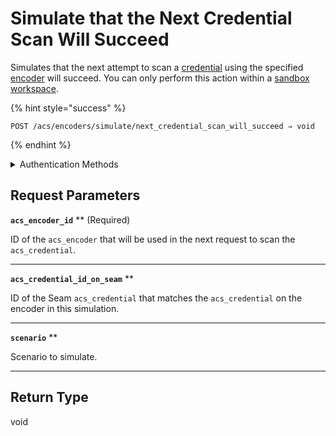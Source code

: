 # Simulate that the Next Credential Scan Will Succeed

Simulates that the next attempt to scan a [credential](../../../../capability-guides/access-systems/managing-credentials.md) using the specified [encoder](../../../../capability-guides/access-systems/working-with-card-encoders-and-scanners/README.md) will succeed. You can only perform this action within a [sandbox workspace](../../../../core-concepts/workspaces/README.md#sandbox-workspaces).

{% hint style="success" %}
```
POST /acs/encoders/simulate/next_credential_scan_will_succeed ⇒ void
```
{% endhint %}

<details>

<summary>Authentication Methods</summary>

- API key
- Personal access token
  <br>Must also include the `seam-workspace` header in the request.
</details>

## Request Parameters

**`acs_encoder_id`** ** (Required)

ID of the `acs_encoder` that will be used in the next request to scan the `acs_credential`.

---

**`acs_credential_id_on_seam`** **

ID of the Seam `acs_credential` that matches the `acs_credential` on the encoder in this simulation.

---

**`scenario`** **

Scenario to simulate.

---


## Return Type

void
